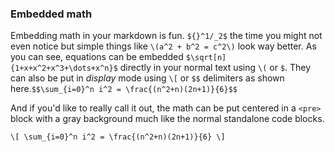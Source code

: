 ### Embedded math

Embedding math in your markdown is fun.  `${}^1/_2$` the time you might not even notice but simple things like `\(a^2 + b^2 = c^2\)` look way better. As you can see, equations can be embedded `$\sqrt[n]{1+x+x^2+x^3+\dots+x^n}$` directly in your normal text using `\(` or `$`. They can also be put in *display* mode using `\[` or `$$` delimiters as shown here.`$$\sum_{i=0}^n i^2 = \frac{(n^2+n)(2n+1)}{6}$$`

And if you'd like to really call it out, the math can be put centered in a `<pre>` block with a gray background much like the normal standalone code blocks.
```github/math
\[ \sum_{i=0}^n i^2 = \frac{(n^2+n)(2n+1)}{6} \]
```
